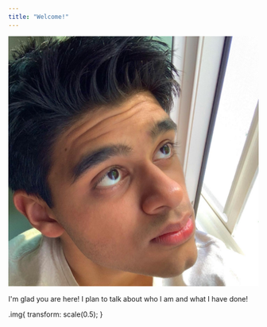 ```yaml
---
title: "Welcome!"
---
```


<img src="367DB904-628D-4361-8223-C6C6E46E44A8.JPG">

I'm glad you are here! I plan to talk about who I am and what I have done!

.img{
transform: scale(0.5);
}
